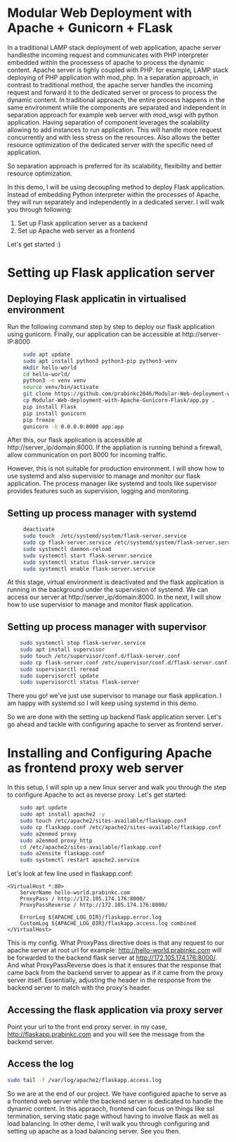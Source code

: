 # Modular Web Deployment with Apache + Gunicorn + FLask

In a traditional LAMP stack deployment of web application, apache server handlesthe incoming request and communicates with PHP interpreter embedded within the processess of apache to process the dynamic content. Apache server is tighly coupled with PHP. for example, LAMP stack deploying of PHP application with mod_php.
In a separation approach, in contrast to traditional method, the apache server handles the incoming request and forward it to the dedicated server or process to process the dynamic content. In traditional approach, the entire process happens in the same environment while the components are separated and independent in separation approach for example web server with mod_wsgi with python application. Having separation of component leverages the scalability allowing to add instances to run application. This will handle more request concurrently and with less stress on the resources. Also allows the better resource optimization of the dedicated server with the specific need of application.

So separation approach is preferred for its scalability, flexibility and better resource optimization.

In this demo,
I will be using decoupling method to deploy Flask application. Instead of embedding Python interpreter within the processes of Apache, they will run separately and independently in a dedicated server. I will walk you through following:
1. Set up Flask application server as a backend 
2. Set up Apache web server as a frontend

Let's get started :)

# Setting up Flask application server
## Deploying Flask applicatin in virtualised environment
Run the following command step by step to deploy our flask application using gunicorn. Finally, our application can be accessible at http://server-IP:8000 

```bash
     sudo apt update
     sudo apt install python3 python3-pip python3-venv
     mkdir hello-world
     cd hello-world/
     python3 -m venv venv
     source venv/bin/activate
     git clone https://github.com/prabinkc2046/Modular-Web-deployment-with-Apache-Gunicorn-Flask.git
     cp Modular-Web-deployment-with-Apache-Gunicorn-Flask/app.py .
     pip install Flask
     pip install gunicorn
     pip freeze
     gunicorn -b 0.0.0.0:8000 app:app
```
After this, our flask application is accessible at http://server_ip/domain:8000. If the appliation is running behind a firewall, allow communication on port 8000 for incoming traffic.

However, this is not suitable for production environment. I will show how to use systemd and also supervisior to manage and monitor our flask application. The process manager like systemd and tools like supervisor provides features such as supervision, logging and monitoring.

## Setting up process manager with systemd

```bash     
     deactivate
     sudo touch  /etc/systemd/system/flask-server.service
     sudo cp flask-server.service /etc/systemd/system/flask-server.service 
     sudo systemctl daemon-reload 
     sudo systemctl start flask-server.service 
     sudo systemctl status flask-server.service 
     sudo systemctl enable flask-server.service 
```

At this stage, virtual environment is deactivated and the flask application is running in the background under the supervision of systemd. We can access our server at http://server_ip/domain:8000. In the next, I will show how to use supervisior to manage and monitor flask application.

## Setting up process manager with supervisor

```bash
	sudo systemctl stop flask-server.service
	sudo apt install supervisor
	sudo touch /etc/supervisor/conf.d/flask-server.conf
	sudo cp flask-server.conf /etc/supervisor/conf.d/flask-server.conf
	sudo supervisorctl reread
	sudo supervisorctl update
	sudo supervisorctl status flask-server
```
There you go! we've just use supervisor to manage our flask application. I am happy with systemd so I will keep using systemd in this demo.

So we are done with the setting up backend flask application server. Let's go ahead and tackle with configuring apache to server as frontend server.

# Installing and Configuring Apache as frontend proxy web server
In this setup, I will spin up a new linux server and walk you through the step to configure Apache to act as reverse proxy. Let's get started:

```bash
	sudo apt update
	sudo apt install apache2 -y
	sudo touch /etc/apache2/sites-available/flaskapp.conf
	sudo cp flaskapp.conf /etc/apache2/sites-available/flaskapp.conf
	sudo a2enmod proxy
	sudo a2enmod proxy_http
	cd /etc/apache2/sites-available/flaskapp.conf
	sudo a2ensite flaskapp.conf
	sudo systemctl restart apache2.service
```

Let's look at few line used in flaskapp.conf:
```
<VirtualHost *:80>
    ServerName hello-world.prabinkc.com
    ProxyPass / http://172.105.174.176:8000/
    ProxyPassReverse / http://172.105.174.176:8000/

    ErrorLog ${APACHE_LOG_DIR}/flaskapp.error.log
    CustomLog ${APACHE_LOG_DIR}/flaskapp.access.log combined
</VirtualHost>
```
This is my config. What ProxyPass directive does is that any request to our apache server at root url for example: http://hello-world.prabinkc.com will be forwarded to the backend flask server at http://172.105.174.176:8000/. And what ProxyPassReverse does is that it ensures that the response that came back from the backend server to appear as if it came from the proxy server itself. Essentially, adjusting the header in the response from the backend server to match with the proxy's header. 

## Accessing the flask application via proxy server
Point your url to the front end proxy server. in my case, http://flaskapp.prabinkc.com and you will see the message from the backend server.

## Access the log 
```bash
sudo tail -f /var/log/apache2/flaskapp.access.log
``` 

So we are at the end of our project.
We have configured apache to serve as a frontend web server while the backend server is dedicated to handle the dynamic content. In this appraoch, frontend can focus on things like ssl termination, serving static page without having to involve flask as well as load balancing. In other demo, I will walk you through configuring and setting up apache as a load balancing server. See you then.



